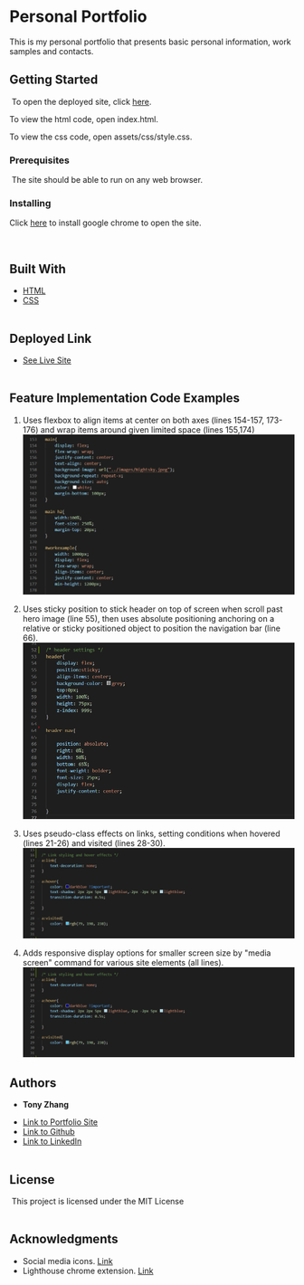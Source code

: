 # Personal Portfolio

This is my personal portfolio that presents basic personal information, work samples and contacts.
​
## Getting Started
​
To open the deployed site, click [here](https://tonyzyt9947.github.io/PersonalPortfolio/).

To view the html code, open index.html.

To view the css code, open assets/css/style.css.
​
<br/>

### Prerequisites
​
The site should be able to run on any web browser.
<br/>
### Installing

Click [here](https://www.google.com/chrome/) to install google chrome to open the site.

<br/>

## Built With

* [HTML](https://developer.mozilla.org/en-US/docs/Web/HTML)
* [CSS](https://developer.mozilla.org/en-US/docs/Web/CSS)
<br/><br/>
## Deployed Link

* [See Live Site](https://tonyzyt9947.github.io/PersonalPortfolio/)
​
​<br/><br/>
## Feature Implementation Code Examples


1. Uses flexbox to align items at center on both axes (lines 154-157, 173-176) and wrap items around given limited space (lines 155,174)
![Example: use of flexbox in main section](screenshots/flex.png)

2. Uses sticky position to stick header on top of screen when scroll past hero image (line 55), then uses absolute positioning anchoring on a relative or sticky positioned object to position the navigation bar (line 66).![Example; use of absolute positioning in header](screenshots/position.png)

3. Uses pseudo-class effects on links, setting conditions when hovered (lines 21-26) and visited (lines 28-30).![Example; use of pseudo-classes on link styling](screenshots/linkhover.png)

4. Adds responsive display options for smaller screen size by "media screen" command for various site elements (all lines).![Example; application of responsive display](screenshots/linkhover.png)


## Authors

* **Tony Zhang** 
- [Link to Portfolio Site](https://tonyzyt9947.github.io/PersonalPortfolio/)
- [Link to Github](https://github.com/Tonyzyt9947)
- [Link to LinkedIn](https://www.linkedin.com/in/tony-zhang-61670421b/)
​
<br/><br/>

## License
​
This project is licensed under the MIT License 
​
<br/><br/>
## Acknowledgments
* Social media icons. [Link](https://www.flaticon.com/authors/pixel-perfect)
* Lighthouse chrome extension. [Link](https://developers.google.com/web/tools/lighthouse)
